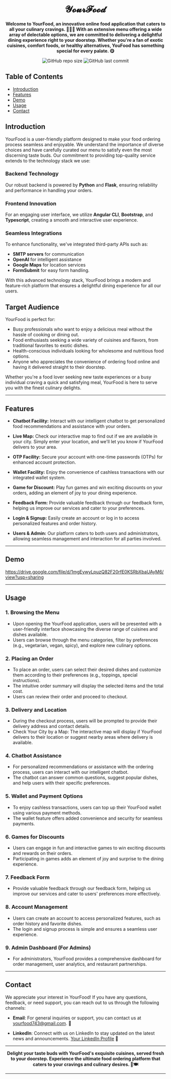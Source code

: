 <h1 align="center">𝓨𝓸𝓾𝓻𝓕𝓸𝓸𝓭</h1>

<p align="center">
  <b>Welcome to YourFood, an innovative online food application that caters to all your culinary cravings. 🍔🍕🥗 With an extensive menu offering a wide array of delectable options, we are committed to delivering a delightful dining experience right to your doorstep. Whether you're a fan of exotic cuisines, comfort foods, or healthy alternatives, YouFood has something special for every palate. 😋</b>
</p>

<p align="center">
  <img alt="GitHub repo size" src="https://img.shields.io/github/repo-size/shalugupta5/YourFood_Frontend">
  <img alt="GitHub last commit" src="https://img.shields.io/github/last-commit/shalugupta5/YourFood_Frontend">
</p>

## Table of Contents
- [Introduction](#introduction)
- [Features](#features)
- [Demo](#demo)
- [Usage](#usage)
- [Contact](#contact)

## Introduction

YourFood is a user-friendly platform designed to make your food ordering process seamless and enjoyable. We understand the importance of diverse choices and have carefully curated our menu to satisfy even the most discerning taste buds. Our commitment to providing top-quality service extends to the technology stack we use:

### Backend Technology
Our robust backend is powered by **Python** and **Flask**, ensuring reliability and performance in handling your orders.

### Frontend Innovation
For an engaging user interface, we utilize **Angular CLI**, **Bootstrap**, and **Typescript**, creating a smooth and interactive user experience.

### Seamless Integrations
To enhance functionality, we've integrated third-party APIs such as:
- **SMTP servers** for communication
- **OpenAI** for intelligent assistance
- **Google Maps** for location services
- **FormSubmit** for easy form handling.

With this advanced technology stack, YourFood brings a modern and feature-rich platform that ensures a delightful dining experience for all our users.

## Target Audience
YourFood is perfect for:
- Busy professionals who want to enjoy a delicious meal without the hassle of cooking or dining out.
- Food enthusiasts seeking a wide variety of cuisines and flavors, from traditional favorites to exotic dishes.
- Health-conscious individuals looking for wholesome and nutritious food options.
- Anyone who appreciates the convenience of ordering food online and having it delivered straight to their doorstep.

Whether you're a food lover seeking new taste experiences or a busy individual craving a quick and satisfying meal, YourFood is here to serve you with the finest culinary delights.

---


## Features

- **Chatbot Facility:** Interact with our intelligent chatbot to get personalized food recommendations and assistance with your orders.

- **Live Map:** Check our interactive map to find out if we are available in your city. Simply enter your location, and we'll let you know if YourFood delivers to your area.

- **OTP Facility:** Secure your account with one-time passwords (OTPs) for enhanced account protection.

- **Wallet Facility:** Enjoy the convenience of cashless transactions with our integrated wallet system.

- **Game for Discount:** Play fun games and win exciting discounts on your orders, adding an element of joy to your dining experience.

- **Feedback Form:** Provide valuable feedback through our feedback form, helping us improve our services and cater to your preferences.

- **Login & Signup:** Easily create an account or log in to access personalized features and order history.

- **Users & Admin:** Our platform caters to both users and administrators, allowing seamless management and interaction for all parties involved.

---

## Demo

https://drive.google.com/file/d/1mgEywyLpuzQ82F20rfE0KSRbXbaUAyM6/view?usp=sharing

---

## Usage

### 1. Browsing the Menu
- Upon opening the YourFood application, users will be presented with a user-friendly interface showcasing the diverse range of cuisines and dishes available.
- Users can browse through the menu categories, filter by preferences (e.g., vegetarian, vegan, spicy), and explore new culinary options.

### 2. Placing an Order
- To place an order, users can select their desired dishes and customize them according to their preferences (e.g., toppings, special instructions).
- The intuitive order summary will display the selected items and the total cost.
- Users can review their order and proceed to checkout.

### 3. Delivery and Location
- During the checkout process, users will be prompted to provide their delivery address and contact details.
- Check Your City by a Map: The interactive map will display if YourFood delivers to their location or suggest nearby areas where delivery is available.

### 4. Chatbot Assistance
- For personalized recommendations or assistance with the ordering process, users can interact with our intelligent chatbot.
- The chatbot can answer common questions, suggest popular dishes, and help users with their specific preferences.

### 5. Wallet and Payment Options
- To enjoy cashless transactions, users can top up their YourFood wallet using various payment methods.
- The wallet feature offers added convenience and security for seamless payments.

### 6. Games for Discounts
- Users can engage in fun and interactive games to win exciting discounts and rewards on their orders.
- Participating in games adds an element of joy and surprise to the dining experience.

### 7. Feedback Form
- Provide valuable feedback through our feedback form, helping us improve our services and cater to users' preferences more effectively.

### 8. Account Management
- Users can create an account to access personalized features, such as order history and favorite dishes.
- The login and signup process is simple and ensures a seamless user experience.

### 9. Admin Dashboard (For Admins)
- For administrators, YourFood provides a comprehensive dashboard for order management, user analytics, and restaurant partnerships.

---

## Contact

We appreciate your interest in YourFood! If you have any questions, feedback, or need support, you can reach out to us through the following channels:

- **Email**: For general inquiries or support, you can contact us at yourfood743@gmail.com. 📧

- **LinkedIn**: Connect with us on LinkedIn to stay updated on the latest news and announcements. [Your LinkedIn Profile](https://www.linkedin.com/in/km-shalu-gupta-110207247/) 🔗

---

<p align="center">
  <b>Delight your taste buds with YourFood's exquisite cuisines, served fresh to your doorstep. Experience the ultimate food ordering platform that caters to your cravings and culinary desires. 🚀🍽️</b>
</p>

---

